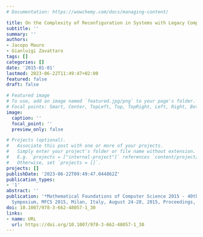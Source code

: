 ```yaml
---
# Documentation: https://wowchemy.com/docs/managing-content/

title: On the Complexity of Reconfiguration in Systems with Legacy Components
subtitle: ''
summary: ''
authors:
- Jacopo Mauro
- Gianluigi Zavattaro
tags: []
categories: []
date: '2015-01-01'
lastmod: 2023-06-22T11:49:47+02:00
featured: false
draft: false

# Featured image
# To use, add an image named `featured.jpg/png` to your page's folder.
# Focal points: Smart, Center, TopLeft, Top, TopRight, Left, Right, BottomLeft, Bottom, BottomRight.
image:
  caption: ''
  focal_point: ''
  preview_only: false

# Projects (optional).
#   Associate this post with one or more of your projects.
#   Simply enter your project's folder or file name without extension.
#   E.g. `projects = ["internal-project"]` references `content/project/deep-learning/index.md`.
#   Otherwise, set `projects = []`.
projects: []
publishDate: '2023-06-22T09:49:47.044862Z'
publication_types:
- '1'
abstract: ''
publication: '*Mathematical Foundations of Computer Science 2015 - 40th International
  Symposium, MFCS 2015, Milan, Italy, August 24-28, 2015, Proceedings, Part I*'
doi: 10.1007/978-3-662-48057-1_30
links:
- name: URL
  url: https://doi.org/10.1007/978-3-662-48057-1_30
---
```

